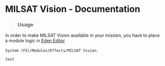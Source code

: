 # MILSAT Vision - Documentation
> ### Usage

In order to make MILSAT Vision available in your mission, you have to place a module logic in [Eden Editor](https://community.bistudio.com/wiki/Eden_Editor)

`System (F5)/Modules/Effects/MILSAT Vision`.
 
`test`
